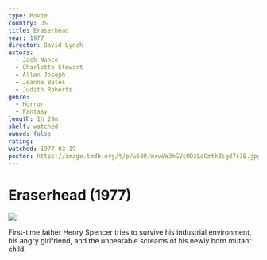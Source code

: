 ```yaml
---
type: Movie
country: US
title: Eraserhead
year: 1977
director: David Lynch
actors:
  - Jack Nance
  - Charlotte Stewart
  - Allen Joseph
  - Jeanne Bates
  - Judith Roberts
genre:
  - Horror
  - Fantasy
length: 1h 29m
shelf: watched
owned: false
rating:
watched: 1977-03-19
poster: https://image.tmdb.org/t/p/w500/mxveW3mGVc0DzLdOmtkZsgd7c3B.jpg
---
```


# Eraserhead (1977)

![](https://image.tmdb.org/t/p/w500/mxveW3mGVc0DzLdOmtkZsgd7c3B.jpg)

First-time father Henry Spencer tries to survive his industrial environment, his angry girlfriend, and the unbearable screams of his newly born mutant child.